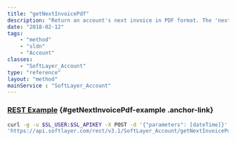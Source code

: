 ```yaml
---
title: "getNextInvoicePdf"
description: "Return an account's next invoice in PDF format. The 'next invoice' is what a customer will be billed on their next invoice, assuming no changes are made. Currently this does not include Bandwidth Pooling charges."
date: "2018-02-12"
tags:
    - "method"
    - "sldn"
    - "Account"
classes:
    - "SoftLayer_Account"
type: "reference"
layout: "method"
mainService : "SoftLayer_Account"
---
```


### [REST Example](#getNextInvoicePdf-example) <a href="/article/rest/"><i class="fas fa-question"></i></a> {#getNextInvoicePdf-example .anchor-link} 
```bash
curl -g -u $SL_USER:$SL_APIKEY -X POST -d '{"parameters": [dateTime]}' \
'https://api.softlayer.com/rest/v3.1/SoftLayer_Account/getNextInvoicePdf'
```
